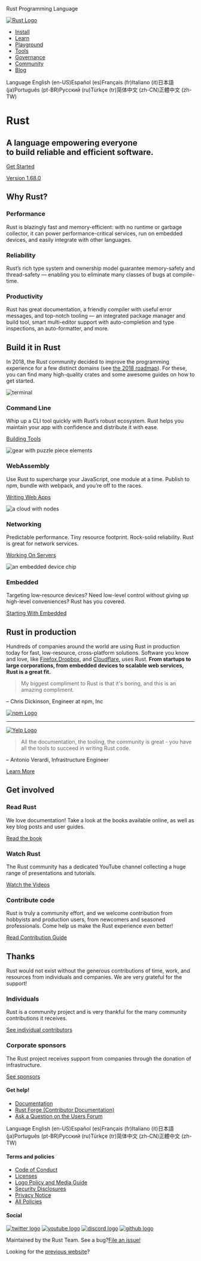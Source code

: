   Rust Programming Language

[![Rust Logo](/static/images/rust-logo-blk.svg) ](/)

* [Install](/tools/install)
* [Learn](/learn)
* [Playground](https://play.rust-lang.org/)
* [Tools](/tools)
* [Governance](/governance)
* [Community](/community)
* [Blog](https://blog.rust-lang.org/)

Language English (en-US)Español (es)Français (fr)Italiano (it)日本語 (ja)Português (pt-BR)Русский (ru)Türkçe (tr)简体中文 (zh-CN)正體中文 (zh-TW)

Rust
==========

 A language empowering everyone   
 to build reliable and efficient software.
----------

[ Get Started ](/learn/get-started)

[Version 1.68.0](https://blog.rust-lang.org/2023/03/09/Rust-1.68.0.html)

 Why Rust?
----------

### Performance ###

 Rust is blazingly fast and memory-efficient: with no runtime or
garbage collector, it can power performance-critical services, run on
embedded devices, and easily integrate with other languages.

### Reliability ###

 Rust’s rich type system and ownership model guarantee memory-safety
and thread-safety — enabling you to eliminate many classes of
bugs at compile-time.

### Productivity ###

 Rust has great documentation, a friendly compiler with useful error
messages, and top-notch tooling — an integrated package manager
and build tool, smart multi-editor support with auto-completion and
type inspections, an auto-formatter, and more.

 Build it in Rust
----------

 In 2018, the Rust community decided to improve the programming experience
for a few distinct domains (see [the 2018
roadmap](https://blog.rust-lang.org/2018/03/12/roadmap.html)). For these, you can find many high-quality crates and some
awesome guides on how to get started.

![terminal](/static/images/cli.svg)

###  Command Line  ###

 Whip up a CLI tool quickly with Rust’s robust ecosystem.
Rust helps you maintain your app with confidence and distribute it with ease.

[Building Tools](/what/cli)

![gear with puzzle piece elements](/static/images/webassembly.svg)

###  WebAssembly  ###

 Use Rust to supercharge your JavaScript, one module at a time.
Publish to npm, bundle with webpack, and you’re off to the races.

[Writing Web Apps](/what/wasm)

![a cloud with nodes](/static/images/networking.svg)

###  Networking  ###

 Predictable performance. Tiny resource footprint. Rock-solid reliability.
Rust is great for network services.

[Working On Servers](/what/networking)

![an embedded device chip](/static/images/embedded.svg)

###  Embedded  ###

 Targeting low-resource devices?
Need low-level control without giving up high-level conveniences?
Rust has you covered.

[Starting With Embedded](/what/embedded)

Rust in production
----------

 Hundreds of companies around the world are using Rust in production
today for fast, low-resource, cross-platform solutions. Software you know
and love, like [Firefox](https://hacks.mozilla.org/2017/08/inside-a-super-fast-css-engine-quantum-css-aka-stylo/),[Dropbox](https://blogs.dropbox.com/tech/2016/06/lossless-compression-with-brotli/),
and [Cloudflare](https://blog.cloudflare.com/cloudflare-workers-as-a-serverless-rust-platform/),
uses Rust. **From startups to large
corporations, from embedded devices to scalable web services, Rust is a great fit.**

>  My biggest compliment to Rust is that it's boring, and this is an amazing compliment.

– Chris Dickinson, Engineer at npm, Inc

[![npm Logo](/static/images/user-logos/npm.svg) ](https://www.npmjs.com/)

---

[![Yelp Logo](/static/images/user-logos/yelp.png)](https://www.youtube.com/watch?v=u6ZbF4apABk)

>  All the documentation, the tooling, the community is great - you have all the tools to succeed in writing Rust code.

– Antonio Verardi, Infrastructure Engineer

[Learn More](/production)

Get involved
----------

### Read Rust ###

We love documentation! Take a look at the books available online, as well as key blog posts and user guides.

[Read the book](learn)

### Watch Rust ###

The Rust community has a dedicated YouTube channel collecting a huge range of presentations and
tutorials.

[Watch the Videos](https://www.youtube.com/channel/UCaYhcUwRBNscFNUKTjgPFiA)

### Contribute code ###

 Rust is truly a community effort, and we welcome contribution from hobbyists and production users, from
newcomers and seasoned professionals. Come help us make the Rust experience even better!

[ Read Contribution Guide ](https://rustc-dev-guide.rust-lang.org/getting-started.html)

Thanks
----------

 Rust would not exist without the generous contributions of time, work, and resources from individuals and companies. We are very grateful for the support!

### Individuals ###

Rust is a community project and is very thankful for the many community contributions it receives.

[See individual contributors](https://thanks.rust-lang.org/)

### Corporate sponsors ###

The Rust project receives support from companies through the donation of infrastructure.

[See sponsors](/sponsors)

#### Get help! ####

* [Documentation](/learn)
* [Rust Forge (Contributor Documentation)](http://forge.rust-lang.org)
* [Ask a Question on the Users Forum](https://users.rust-lang.org)

Language English (en-US)Español (es)Français (fr)Italiano (it)日本語 (ja)Português (pt-BR)Русский (ru)Türkçe (tr)简体中文 (zh-CN)正體中文 (zh-TW)

#### Terms and policies ####

* [Code of Conduct](/policies/code-of-conduct)
* [Licenses](/policies/licenses)
* [Logo Policy and Media Guide](https://foundation.rust-lang.org/policies/logo-policy-and-media-guide/)
* [Security Disclosures](/policies/security)
* [Privacy Notice](https://foundation.rust-lang.org/policies/privacy-policy/)
* [All Policies](/policies)

#### Social ####

[![twitter logo](/static/images/twitter.svg "Twitter")](https://twitter.com/rustlang) [![youtube logo](/static/images/youtube.svg "YouTube")](https://www.youtube.com/channel/UCaYhcUwRBNscFNUKTjgPFiA) [![discord logo](/static/images/discord.svg "Discord")](https://discord.gg/rust-lang) [![github logo](/static/images/github.svg "GitHub")](https://github.com/rust-lang)

 Maintained by the Rust Team. See a bug?[File an issue!](https://github.com/rust-lang/www.rust-lang.org/issues/new/choose)

Looking for the [previous website](https://prev.rust-lang.org)?